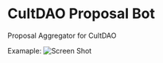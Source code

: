 # CultDAO Proposal Bot
Proposal Aggregator for CultDAO

Examaple:
![Screen Shot](https://files.peakd.com/file/peakd-hive/autocrat/23tRxGGMmMTHkmvkYsphcD8aNhpkbZtR4ihjY4euvYWRszgFv9wRvezh9bYE4f84TSJNR.png)
